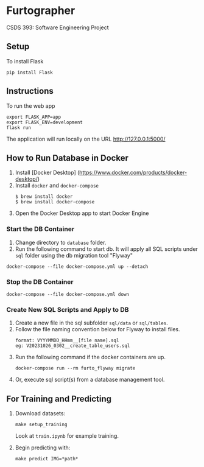 # Furtographer
CSDS 393: Software Engineering Project

## Setup
To install Flask
```
pip install Flask
```

## Instructions
To run the web app
```
export FLASK_APP=app
export FLASK_ENV=development
flask run
```
The application will run locally on the URL http://127.0.0.1:5000/

## How to Run Database in Docker

1. Install [Docker Desktop] (https://www.docker.com/products/docker-desktop/)
1. Install `docker` and `docker-compose`
    ```
    $ brew install docker
    $ brew install docker-compose
    ```
1.  Open the Docker Desktop app to start Docker Engine

### Start the DB Container
1. Change directory to `database` folder.
1. Run the following command to start db. It will apply all SQL scripts under `sql` folder using the db migration tool "Flyway"
```
docker-compose --file docker-compose.yml up --detach
```

### Stop the DB Container
```
docker-compose --file docker-compose.yml down
```

### Create New SQL Scripts and Apply to DB
1. Create a new file in the sql subfolder `sql/data` or `sql/tables`.
1. Follow the file naming convention below for Flyway to install files.
    ```
    format: VYYYMMDD_HHmm__[file name].sql
    eg: V20231026_0302__create_table_users.sql
    ```
1. Run the following command if the docker containers are up.
    ```
    docker-compose run --rm furto_flyway migrate
    ```
1. Or, execute sql script(s) from a database management tool.

## For Training and Predicting

1. Download datasets:

    `make setup_training`

    Look at `train.ipynb` for example training.

2. Begin predicting with:

   `make predict IMG=*path*`
